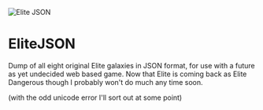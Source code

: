 ![Elite JSON](http://cattopus23.com/img/panel-CAT40.png)

EliteJSON
=========

Dump of all eight original Elite galaxies in JSON format, for use with a future as yet undecided web based game.
Now that Elite is coming back as Elite Dangerous though I probably won't do much any time soon.

(with the odd unicode error I'll sort out at some point)
